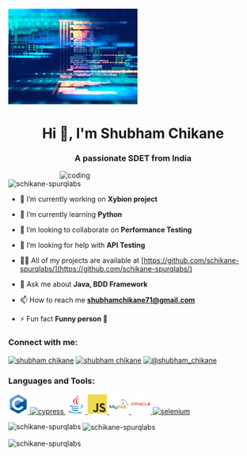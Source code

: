 ![logo](https://github.com/schikane-spurqlabs/schikane-spurqlabs/blob/main/image11.jpg)
<h1 align="center">Hi 👋, I'm Shubham Chikane</h1>
<h3 align="center">A passionate SDET from India</h3>
<img align="right" alt="coding" width="400" src="[https://i.gifer.com/GYny.gif](https://www.youtube.com/redirect?event=video_description&redir_token=QUFFLUhqazktVTRpVEpGZW0xUS05N1ZGTzlhQlVpQTA4d3xBQ3Jtc0trckpmcDU2cHBxTmdTenFaVW91TWtkekxCZllYTEliMlF6RmtXWEh0a25hblJRZzB5Vk54VkdhS2VHT3ZuTExJa3NLVWZnWjBwM3ZxbVQtbi0tVTEySktaWGQxcm1tcHNXNHo5cm1xMEVueGc0aGJGRQ&q=https%3A%2F%2Fuser-images.githubusercontent.com%2F55389276%2F140866485-8fb1c876-9a8f-4d6a-98dc-08c4981eaf70.gif&v=HD4cnRuSGN0)" >
<p align="left"> <img src="https://komarev.com/ghpvc/?username=schikane-spurqlabs&label=Profile%20views&color=0e75b6&style=flat" alt="schikane-spurqlabs" /> </p>

- 🔭 I’m currently working on **Xybion project**

- 🌱 I’m currently learning **Python**

- 👯 I’m looking to collaborate on **Performance Testing**

- 🤝 I’m looking for help with **API Testing**

- 👨‍💻 All of my projects are available at [https://github.com/schikane-spurqlabs/](https://github.com/schikane-spurqlabs/)

- 💬 Ask me about **Java, BDD Framework**

- 📫 How to reach me **shubhamchikane71@gmail.com**

- ⚡ Fun fact **Funny person 🤗**

<h3 align="left">Connect with me:</h3>
<p align="left">
<a href="https://linkedin.com/in/shubham chikane" target="blank"><img align="center" src="https://raw.githubusercontent.com/rahuldkjain/github-profile-readme-generator/master/src/images/icons/Social/linked-in-alt.svg" alt="shubham chikane" height="30" width="40" /></a>
<a href="https://www.hackerrank.com/shubham chikane" target="blank"><img align="center" src="https://raw.githubusercontent.com/rahuldkjain/github-profile-readme-generator/master/src/images/icons/Social/hackerrank.svg" alt="shubham chikane" height="30" width="40" /></a>
<a href="https://www.hackerearth.com/@shubham_chikane" target="blank"><img align="center" src="https://raw.githubusercontent.com/rahuldkjain/github-profile-readme-generator/master/src/images/icons/Social/hackerearth.svg" alt="@shubham_chikane" height="30" width="40" /></a>
</p>

<h3 align="left">Languages and Tools:</h3>
<p align="left"> <a href="https://www.cprogramming.com/" target="_blank" rel="noreferrer"> <img src="https://raw.githubusercontent.com/devicons/devicon/master/icons/c/c-original.svg" alt="c" width="40" height="40"/> </a> <a href="https://www.cypress.io" target="_blank" rel="noreferrer"> <img src="https://raw.githubusercontent.com/simple-icons/simple-icons/6e46ec1fc23b60c8fd0d2f2ff46db82e16dbd75f/icons/cypress.svg" alt="cypress" width="40" height="40"/> </a> <a href="https://www.java.com" target="_blank" rel="noreferrer"> <img src="https://raw.githubusercontent.com/devicons/devicon/master/icons/java/java-original.svg" alt="java" width="40" height="40"/> </a> <a href="https://developer.mozilla.org/en-US/docs/Web/JavaScript" target="_blank" rel="noreferrer"> <img src="https://raw.githubusercontent.com/devicons/devicon/master/icons/javascript/javascript-original.svg" alt="javascript" width="40" height="40"/> </a> <a href="https://www.mysql.com/" target="_blank" rel="noreferrer"> <img src="https://raw.githubusercontent.com/devicons/devicon/master/icons/mysql/mysql-original-wordmark.svg" alt="mysql" width="40" height="40"/> </a> <a href="https://www.oracle.com/" target="_blank" rel="noreferrer"> <img src="https://raw.githubusercontent.com/devicons/devicon/master/icons/oracle/oracle-original.svg" alt="oracle" width="40" height="40"/> </a> <a href="https://www.selenium.dev" target="_blank" rel="noreferrer"> <img src="https://raw.githubusercontent.com/detain/svg-logos/780f25886640cef088af994181646db2f6b1a3f8/svg/selenium-logo.svg" alt="selenium" width="40" height="40"/> </a> </p>

<p><img align="left" src="https://github-readme-stats.vercel.app/api/top-langs?username=schikane-spurqlabs&show_icons=true&locale=en&layout=compact" alt="schikane-spurqlabs" /></p>

<p>&nbsp;<img align="center" src="https://github-readme-stats.vercel.app/api?username=schikane-spurqlabs&show_icons=true&locale=en" alt="schikane-spurqlabs" /></p>

<p><img align="center" src="https://github-readme-streak-stats.herokuapp.com/?user=schikane-spurqlabs&" alt="schikane-spurqlabs" /></p>
